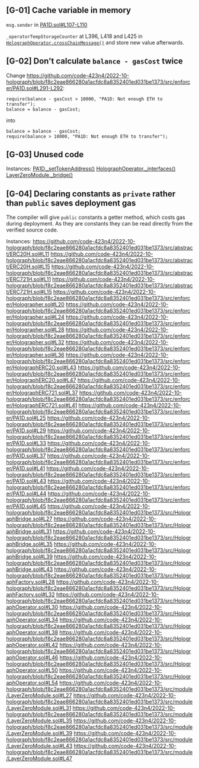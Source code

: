 ## [G-01] Cache variable in memory
`msg.sender` in [PA1D.sol#L107-L110](https://github.com/code-423n4/2022-10-holograph/blob/f8c2eae866280a1acfdc8a8352401ed031be1373/src/enforcer/PA1D.sol#L107-L110)

`_operatorTempStorageCounter` at L396, L418 and L425 in [`HolographOperator.crossChainMessage()`](https://github.com/code-423n4/2022-10-holograph/blob/f8c2eae866280a1acfdc8a8352401ed031be1373/src/HolographOperator.sol#L385-L440) and store new value afterwards.

## [G-02] Don't calculate `balance - gasCost` twice
Change https://github.com/code-423n4/2022-10-holograph/blob/f8c2eae866280a1acfdc8a8352401ed031be1373/src/enforcer/PA1D.sol#L291-L292:
```solidity
require(balance - gasCost > 10000, "PA1D: Not enough ETH to transfer");
balance = balance - gasCost;
```
into
```solidity
balance = balance - gasCost;
require(balance > 10000, "PA1D: Not enough ETH to transfer");
```

## [G-03] Unused code
Instances:
[PA1D._setTokenAddress()](https://github.com/code-423n4/2022-10-holograph/blob/f8c2eae866280a1acfdc8a8352401ed031be1373/src/enforcer/PA1D.sol#L273-L278)
[HolographOperator._interfaces()](https://github.com/code-423n4/2022-10-holograph/blob/f8c2eae866280a1acfdc8a8352401ed031be1373/src/HolographOperator.sol#L977-L981)
[LayerZeroModule._bridge()](https://github.com/code-423n4/2022-10-holograph/blob/f8c2eae866280a1acfdc8a8352401ed031be1373/src/module/LayerZeroModule.sol#L290-L294)

## [G-04] Declaring constants as `private` rather than `public` saves deployment gas
The compiler will give `public` constants a getter method, which costs gas during deployment. As they are constants they can be read directly from the verified source code.

Instances:
https://github.com/code-423n4/2022-10-holograph/blob/f8c2eae866280a1acfdc8a8352401ed031be1373/src/abstract/ERC20H.sol#L11
https://github.com/code-423n4/2022-10-holograph/blob/f8c2eae866280a1acfdc8a8352401ed031be1373/src/abstract/ERC20H.sol#L15
https://github.com/code-423n4/2022-10-holograph/blob/f8c2eae866280a1acfdc8a8352401ed031be1373/src/abstract/ERC721H.sol#L11
https://github.com/code-423n4/2022-10-holograph/blob/f8c2eae866280a1acfdc8a8352401ed031be1373/src/abstract/ERC721H.sol#L15
https://github.com/code-423n4/2022-10-holograph/blob/f8c2eae866280a1acfdc8a8352401ed031be1373/src/enforcer/Holographer.sol#L20
https://github.com/code-423n4/2022-10-holograph/blob/f8c2eae866280a1acfdc8a8352401ed031be1373/src/enforcer/Holographer.sol#L24
https://github.com/code-423n4/2022-10-holograph/blob/f8c2eae866280a1acfdc8a8352401ed031be1373/src/enforcer/Holographer.sol#L28
https://github.com/code-423n4/2022-10-holograph/blob/f8c2eae866280a1acfdc8a8352401ed031be1373/src/enforcer/Holographer.sol#L32
https://github.com/code-423n4/2022-10-holograph/blob/f8c2eae866280a1acfdc8a8352401ed031be1373/src/enforcer/Holographer.sol#L36
https://github.com/code-423n4/2022-10-holograph/blob/f8c2eae866280a1acfdc8a8352401ed031be1373/src/enforcer/HolographERC20.sol#L43
https://github.com/code-423n4/2022-10-holograph/blob/f8c2eae866280a1acfdc8a8352401ed031be1373/src/enforcer/HolographERC20.sol#L47
https://github.com/code-423n4/2022-10-holograph/blob/f8c2eae866280a1acfdc8a8352401ed031be1373/src/enforcer/HolographERC721.sol#L37
https://github.com/code-423n4/2022-10-holograph/blob/f8c2eae866280a1acfdc8a8352401ed031be1373/src/enforcer/HolographERC721.sol#L41
https://github.com/code-423n4/2022-10-holograph/blob/f8c2eae866280a1acfdc8a8352401ed031be1373/src/enforcer/PA1D.sol#L25
https://github.com/code-423n4/2022-10-holograph/blob/f8c2eae866280a1acfdc8a8352401ed031be1373/src/enforcer/PA1D.sol#L29
https://github.com/code-423n4/2022-10-holograph/blob/f8c2eae866280a1acfdc8a8352401ed031be1373/src/enforcer/PA1D.sol#L33
https://github.com/code-423n4/2022-10-holograph/blob/f8c2eae866280a1acfdc8a8352401ed031be1373/src/enforcer/PA1D.sol#L37
https://github.com/code-423n4/2022-10-holograph/blob/f8c2eae866280a1acfdc8a8352401ed031be1373/src/enforcer/PA1D.sol#L41
https://github.com/code-423n4/2022-10-holograph/blob/f8c2eae866280a1acfdc8a8352401ed031be1373/src/enforcer/PA1D.sol#L43
https://github.com/code-423n4/2022-10-holograph/blob/f8c2eae866280a1acfdc8a8352401ed031be1373/src/enforcer/PA1D.sol#L44
https://github.com/code-423n4/2022-10-holograph/blob/f8c2eae866280a1acfdc8a8352401ed031be1373/src/enforcer/PA1D.sol#L45
https://github.com/code-423n4/2022-10-holograph/blob/f8c2eae866280a1acfdc8a8352401ed031be1373/src/HolographBridge.sol#L27
https://github.com/code-423n4/2022-10-holograph/blob/f8c2eae866280a1acfdc8a8352401ed031be1373/src/HolographBridge.sol#L31
https://github.com/code-423n4/2022-10-holograph/blob/f8c2eae866280a1acfdc8a8352401ed031be1373/src/HolographBridge.sol#L35
https://github.com/code-423n4/2022-10-holograph/blob/f8c2eae866280a1acfdc8a8352401ed031be1373/src/HolographBridge.sol#L39
https://github.com/code-423n4/2022-10-holograph/blob/f8c2eae866280a1acfdc8a8352401ed031be1373/src/HolographBridge.sol#L43
https://github.com/code-423n4/2022-10-holograph/blob/f8c2eae866280a1acfdc8a8352401ed031be1373/src/HolographFactory.sol#L28
https://github.com/code-423n4/2022-10-holograph/blob/f8c2eae866280a1acfdc8a8352401ed031be1373/src/HolographFactory.sol#L32
https://github.com/code-423n4/2022-10-holograph/blob/f8c2eae866280a1acfdc8a8352401ed031be1373/src/HolographOperator.sol#L30
https://github.com/code-423n4/2022-10-holograph/blob/f8c2eae866280a1acfdc8a8352401ed031be1373/src/HolographOperator.sol#L34
https://github.com/code-423n4/2022-10-holograph/blob/f8c2eae866280a1acfdc8a8352401ed031be1373/src/HolographOperator.sol#L38
https://github.com/code-423n4/2022-10-holograph/blob/f8c2eae866280a1acfdc8a8352401ed031be1373/src/HolographOperator.sol#L42
https://github.com/code-423n4/2022-10-holograph/blob/f8c2eae866280a1acfdc8a8352401ed031be1373/src/HolographOperator.sol#L46
https://github.com/code-423n4/2022-10-holograph/blob/f8c2eae866280a1acfdc8a8352401ed031be1373/src/HolographOperator.sol#L50
https://github.com/code-423n4/2022-10-holograph/blob/f8c2eae866280a1acfdc8a8352401ed031be1373/src/HolographOperator.sol#L54
https://github.com/code-423n4/2022-10-holograph/blob/f8c2eae866280a1acfdc8a8352401ed031be1373/src/module/LayerZeroModule.sol#L27
https://github.com/code-423n4/2022-10-holograph/blob/f8c2eae866280a1acfdc8a8352401ed031be1373/src/module/LayerZeroModule.sol#L31
https://github.com/code-423n4/2022-10-holograph/blob/f8c2eae866280a1acfdc8a8352401ed031be1373/src/module/LayerZeroModule.sol#L35
https://github.com/code-423n4/2022-10-holograph/blob/f8c2eae866280a1acfdc8a8352401ed031be1373/src/module/LayerZeroModule.sol#L39
https://github.com/code-423n4/2022-10-holograph/blob/f8c2eae866280a1acfdc8a8352401ed031be1373/src/module/LayerZeroModule.sol#L43
https://github.com/code-423n4/2022-10-holograph/blob/f8c2eae866280a1acfdc8a8352401ed031be1373/src/module/LayerZeroModule.sol#L47

